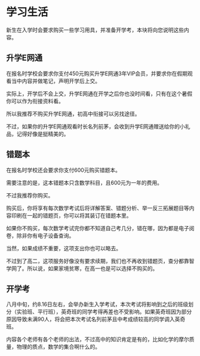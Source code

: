 # 学习生活

新生在入学时会要求购买一些学习用具，并准备开学考，本块将向您说明这些内容。

## 升学E网通

在报名时学校会要求你支付450元购买升学E网通3年VIP会员，并要求你在假期观看当中内容并做笔记，声明开学后上交。

实际上，开学后不会上交，升学E网通在开学之后你也没时间看，只有在这个暑假你可以作为衔接资料看。

所以我推荐不购买升学E网通，初高中衔接可以另找途径。

不过，如果你的升学E网通观看时长名列前茅，会收到升学E网通赠送给你的小礼品，记得好像是挺精美的。

## 错题本

在报名时学校还会要求你支付600元购买错题本。

需要注意的是，这本错题本只含数学科目，且600元为一年的费用。

不过我推荐你购买。

购买后，你将享有每次数学考试后将详解答案、错题分析、举一反三拓展题目等内容印刷在一起的错题页，你可以将其装订在错题本里。

如果你不购买，每次数学考试完你都不知道自己考几分，错在哪，因为都是电子阅卷，除非你有电子设备查询。

当然，如果成绩不重要，这项支出你也可以略去。

不过到了高二，这项服务好像没有要求续期，我们也不再收到错题页，查分都靠智学网了。所以说，如果家境贫寒，在高一也是可以选择不购买的。

## 开学考

八月中旬，约8.16日左右，会举办新生入学考试，本次考试将影响到之后的班级划分（实验班、平行班），英奇班的同学考得再差也不受影响。如果英奇班因为部分原因导致未满90人，将会把本次考试名列前茅且中考成绩较高的同学调入英奇班。

内容各个老师有各个老师的出法，不过高中的知识肯定是有的，比如化学的摩尔质量，物理的质点，数学的集合啊什么的。